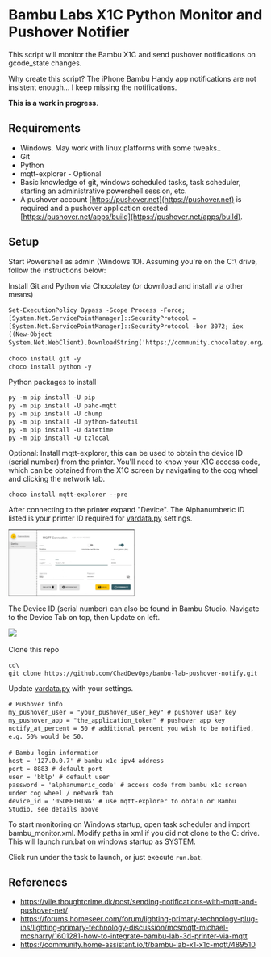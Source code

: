 # Bambu Labs X1C Python Monitor and Pushover Notifier
This script will monitor the Bambu X1C and send pushover notifications on gcode_state changes.

Why create this script? The iPhone Bambu Handy app notifications are not insistent enough... I keep missing the notifications.

**This is a work in progress**.

## Requirements

- Windows. May work with linux platforms with some tweaks..
- Git
- Python
- mqtt-explorer - Optional
- Basic knowledge of git, windows scheduled tasks, task scheduler, starting an administrative powershell session, etc.
- A pushover account [https://pushover.net](https://pushover.net) is required and a pushover application created [https://pushover.net/apps/build](https://pushover.net/apps/build).

## Setup

Start Powershell as admin (Windows 10). Assuming you're on the C:\ drive, follow the instructions below:

Install Git and Python via Chocolatey (or download and install via other means)

```
Set-ExecutionPolicy Bypass -Scope Process -Force; [System.Net.ServicePointManager]::SecurityProtocol = [System.Net.ServicePointManager]::SecurityProtocol -bor 3072; iex ((New-Object System.Net.WebClient).DownloadString('https://community.chocolatey.org/install.ps1'))

choco install git -y
choco install python -y
```

Python packages to install
```
py -m pip install -U pip
py -m pip install -U paho-mqtt
py -m pip install -U chump
py -m pip install -U python-dateutil
py -m pip install -U datetime
py -m pip install -U tzlocal
```

Optional: Install mqtt-explorer, this can be used to obtain the device ID (serial number) from the printer. You'll need to know your X1C access code, which can be obtained from the X1C screen by navigating to the cog wheel and clicking the network tab.
```
choco install mqtt-explorer --pre
```

After connecting to the printer expand "Device". The Alphanumberic ID listed is your printer ID required for [vardata.py](vardata.py) settings.

<img src="./MQTT_Explorer_Settings.png?raw=true" width="250">

The Device ID (serial number) can also be found in Bambu Studio. Navigate to the Device Tab on top, then Update on left.

<img src="./Bambu_Studio_Device_ID?raw=true" width="250">

Clone this repo
```
cd\
git clone https://github.com/ChadDevOps/bambu-lab-pushover-notify.git
```

Update [vardata.py](vardata.py) with your settings.

```
# Pushover info
my_pushover_user = "your_pushover_user_key" # pushover user key
my_pushover_app = "the_application_token" # pushover app key
notify_at_percent = 50 # additional percent you wish to be notified, e.g. 50% would be 50.

# Bambu login information
host = '127.0.0.7' # bambu x1c ipv4 address
port = 8883 # default port
user = 'bblp' # default user
password = 'alphanumeric_code' # access code from bambu x1c screen under cog wheel / network tab
device_id = '0SOMETHING' # use mqtt-explorer to obtain or Bambu Studio, see details above
```

To start monitoring on Windows startup, open task scheduler and import bambu_monitor.xml. Modify paths in xml if you did not clone to the C: drive. This will launch run.bat on windows startup as SYSTEM.

Click run under the task to launch, or just execute `run.bat`.

## References

* https://vile.thoughtcrime.dk/post/sending-notifications-with-mqtt-and-pushover-net/
* https://forums.homeseer.com/forum/lighting-primary-technology-plug-ins/lighting-primary-technology-discussion/mcsmqtt-michael-mcsharry/1601281-how-to-integrate-bambu-lab-3d-printer-via-mqtt
* https://community.home-assistant.io/t/bambu-lab-x1-x1c-mqtt/489510